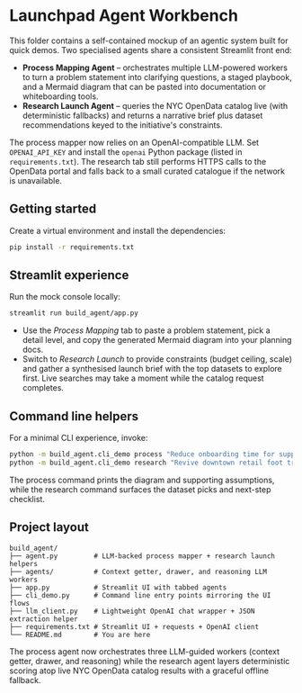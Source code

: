 # Launchpad Agent Workbench

This folder contains a self-contained mockup of an agentic system built for quick demos.
Two specialised agents share a consistent Streamlit front end:

- **Process Mapping Agent** – orchestrates multiple LLM-powered workers to turn a problem
  statement into clarifying questions, a staged playbook, and a Mermaid diagram that can be
  pasted into documentation or whiteboarding tools.
- **Research Launch Agent** – queries the NYC OpenData catalog live (with deterministic
  fallbacks) and returns a narrative brief plus dataset recommendations keyed to the
  initiative's constraints.

The process mapper now relies on an OpenAI-compatible LLM. Set `OPENAI_API_KEY` and install
the `openai` Python package (listed in `requirements.txt`). The research tab still performs
HTTPS calls to the OpenData portal and falls back to a small curated catalogue if the
network is unavailable.

## Getting started

Create a virtual environment and install the dependencies:

```bash
pip install -r requirements.txt
```

## Streamlit experience

Run the mock console locally:

```bash
streamlit run build_agent/app.py
```

- Use the *Process Mapping* tab to paste a problem statement, pick a detail level, and copy
  the generated Mermaid diagram into your planning docs.
- Switch to *Research Launch* to provide constraints (budget ceiling, scale) and gather a
  synthesised launch brief with the top datasets to explore first. Live searches may take a
  moment while the catalog request completes.

## Command line helpers

For a minimal CLI experience, invoke:

```bash
python -m build_agent.cli_demo process "Reduce onboarding time for support engineers"
python -m build_agent.cli_demo research "Revive downtown retail foot traffic" --budget 200000 --scale City
```

The process command prints the diagram and supporting assumptions, while the research
command surfaces the dataset picks and next-step checklist.

## Project layout

```
build_agent/
├── agent.py         # LLM-backed process mapper + research launch helpers
├── agents/          # Context getter, drawer, and reasoning LLM workers
├── app.py           # Streamlit UI with tabbed agents
├── cli_demo.py      # Command line entry points mirroring the UI flows
├── llm_client.py    # Lightweight OpenAI chat wrapper + JSON extraction helper
├── requirements.txt # Streamlit UI + requests + OpenAI client
└── README.md        # You are here
```

The process agent now orchestrates three LLM-guided workers (context getter, drawer, and
reasoning) while the research agent layers deterministic scoring atop live NYC OpenData
catalog results with a graceful offline fallback.

